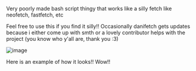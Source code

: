 Very poorly made bash script thingy that works like a silly fetch like neofetch, fastfetch, etc

Feel free to use this if you find it silly!!
Occasionally danifetch gets updates because i either come up with smth or a lovely contributor helps with the project (you know who y'all are, thank you :3)

![image](https://github.com/ddauni/Danifetch/blob/main/danifetch.png)

Here is an example of how it looks!! Wow!!
